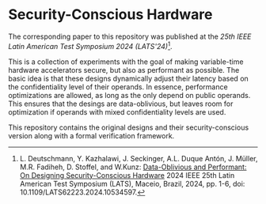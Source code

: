 # Security-Conscious Hardware

The corresponding paper to this repository was published at the *25th IEEE Latin American Test Symposium 2024 (LATS'24)*[^1].

This is a collection of experiments with the goal of making variable-time hardware accelerators secure, but also as performant as possible.
The basic idea is that these designs dynamically adjust their latency based on the confidentiality level of their operands.
In essence, performance optimizations are allowed, as long as the only depend on public operands.
This ensures that the desings are data-oblivious, but leaves room for optimization if operands with mixed confidentiality levels are used.

This repository contains the original designs and their security-conscious version along with a formal verification framework.

[^1]: L. Deutschmann, Y. Kazhalawi, J. Seckinger, A.L. Duque Antón, J. Müller, M.R. Fadiheh, D. Stoffel, and W.Kunz: 
[Data-Oblivious and Performant: On Designing Security-Conscious Hardware](https://ieeexplore.ieee.org/document/10534597)
2024 IEEE 25th Latin American Test Symposium (LATS), Maceio, Brazil, 2024, pp. 1-6, doi: 10.1109/LATS62223.2024.10534597. 
